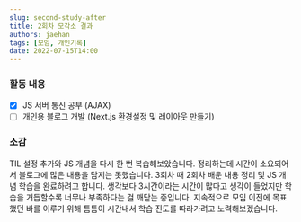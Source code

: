 ```yaml
---
slug: second-study-after
title: 2회차 모각소 결과
authors: jaehan
tags: [모임, 개인기록]
date: 2022-07-15T14:00
---
```


### 활동 내용

- [x] JS 서버 통신 공부 (AJAX)
- [ ] 개인용 블로그 개발 (Next.js 환경설정 및 레이아웃 만들기)

### 소감

TIL 설정 추가와 JS 개념을 다시 한 번 복습해보았습니다. 정리하는데 시간이 소요되어서 블로그에 많은 내용을 담지는 못했습니다.
3회차 때 2회차 배운 내용 정리 및 JS 개념 학습을 완료하려고 합니다.
생각보다 3시간이라는 시간이 많다고 생각이 들었지만 학습을 거듭할수록 너무나 부족하다는 걸 깨닫는 중입니다.
지속적으로 모임 이전에 목표했던 바를 이루기 위해 틈틈이 시간내서 학습 진도를 따라가려고 노력해보겠습니다.
